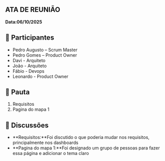 ATA DE REUNIÃO
-

**Data:06/10/2025**

:raising_hand:  Participantes
-

- Pedro Augusto – Scrum Master  
- Pedro Gomes – Product Owner  
- Davi - Arquiteto
- João - Arquiteto
- Fábio - Devops  
- Leonardo - Product Owner

:mag_right:  Pauta
-

1. Requisitos 
2. Pagina do mapa 1

:speech_balloon: Discussões
-

- **Requisitos:**Foi discutido o que poderia mudar nos requisitos, principalmente nos dashboards
- **Pagina do mapa 1:**Foi designado um grupo de pessoas para fazer essa página e adicionar o tema claro  
